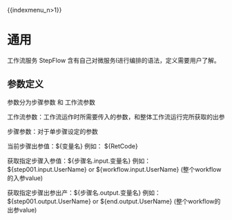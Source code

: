 {{indexmenu_n>1}}

# 通用

工作流服务 StepFlow 含有自己对微服务I进行编排的语法，定义需要用户了解。

## 参数定义

参数分为步骤参数 和 工作流参数

工作流参数：工作流运作时所需要传入的参数，和整体工作流运行完所获取的出参

步骤参数：对于单步骤设定的参数

当前步骤出参值：${变量名} 例如： ${RetCode}

获取指定步骤入参值：${步骤名.input.变量名} 例如： ${step001.input.UserName} or
${workflow.input.UserName} (整个workflow的入参value)

获取指定步骤出参出产：${步骤名.output.变量名} 例如： ${step001.output.UserName} or
${end.output.UserName} (整个workflow的出参value)

